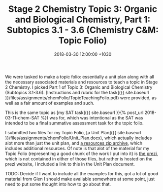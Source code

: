 ﻿---
layout: post
title:  "Stage 2 Chemistry Topic 3: Organic and Biological Chemistry, Part 1: Subtopics 3.1 - 3.6 (Chemistry C&M: Topic Folio)"
date:   2018-03-30 12:00:00 +1030
categories: MTeach chemCM stage2chemistry s2chem-Topic3-Organic
tags: [1-1, 1-2, 1-5, 2-1, 2-2, 2-3, 2-6, 3-1, 3-2, 3-4, 3-6, 4-1, 4-5] 
---

We were tasked to make a topic folio: essentially a unit plan along with all the necessary associated materials and resources to teach a topic in Stage 2 Chemistry. I picked Part 1 of Topic 3: Organic and Biological Chemistry (Subtopics 3.1-3.6). [Instructions and rubric for the task]({{ site.baseurl }}/files/assignments/chemFolio/TopicTeachingFolio.pdf) were provided, as well as a fair amount of examples and such.

This is the same topic as [my SAT task]({{ site.baseurl }}{% post_url 2018-03-11-chem-SAT %}) was for, which was intentional as the SAT was intended to be a final summative assessment task for the topic folio.

I submitted two files for my Topic Folio, [a Unit Plan]({{ site.baseurl }}/files/assignments/chemFolio/Unit_Plan.docx), which actually includes alot more than just the unit plan, and [a resources zip archive](https://www.dropbox.com/s/523ozgrjqn1unvg/resources.zip?dl=0), which includes additional resources. Of note is that alot of the material for my Topic Folio (representing a good chunk of the work I put into it) is [the prezi](https://prezi.com/view/xgYTeGVWG4WSMVQpqesk/), which is not contained in either of those files, but rather is hosted on the prezi website, I included a link to this in the Unit Plan document.

TODO: Decide if I want to include all the examples for this, got a lot of good material from Glen I should make available somewhere at some point, just need to put some thought into how to go about that.

